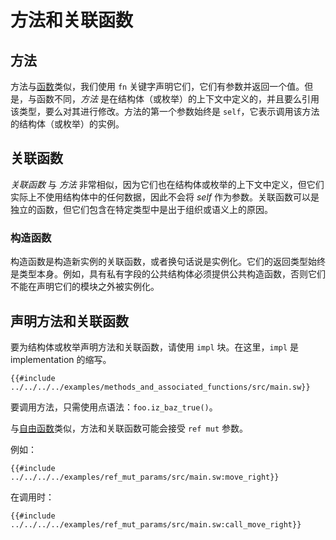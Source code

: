 # 方法和关联函数

<!-- 这部分应该解释 Sway 中的方法和关联函数 -->
<!-- methods_af:example:start -->

## 方法

方法与[函数](functions.md)类似，我们使用 `fn` 关键字声明它们，它们有参数并返回一个值。但是，与函数不同，_方法_ 是在结构体（或枚举）的上下文中定义的，并且要么引用该类型，要么对其进行修改。方法的第一个参数始终是 `self`，它表示调用该方法的结构体（或枚举）的实例。

## 关联函数

_关联函数_ 与 _方法_ 非常相似，因为它们也在结构体或枚举的上下文中定义，但它们实际上不使用结构体中的任何数据，因此不会将 _self_ 作为参数。关联函数可以是独立的函数，但它们包含在特定类型中是出于组织或语义上的原因。

### 构造函数

构造函数是构造新实例的关联函数，或者换句话说是实例化。它们的返回类型始终是类型本身。例如，具有私有字段的公共结构体必须提供公共构造函数，否则它们不能在声明它们的模块之外被实例化。

## 声明方法和关联函数

要为结构体或枚举声明方法和关联函数，请使用 `impl` 块。在这里，`impl` 是 implementation 的缩写。

<!-- methods_af:example:end -->

```sway
{{#include ../../../../examples/methods_and_associated_functions/src/main.sw}}
```

<!-- This section should explain how to call a method -->
<!-- call_method:example:start -->

要调用方法，只需使用点语法：`foo.iz_baz_true()`。

<!-- call_method:example:end -->

<!-- This section should explain how methods + assoc. fns can accept `ref mut` params -->
<!-- ref_mut:example:start -->

与[自由函数](functions.md)类似，方法和关联函数可能会接受 `ref mut` 参数。

<!-- ref_mut:example:end -->

例如：

```sway
{{#include ../../../../examples/ref_mut_params/src/main.sw:move_right}}
```

在调用时：

```sway
{{#include ../../../../examples/ref_mut_params/src/main.sw:call_move_right}}
```
